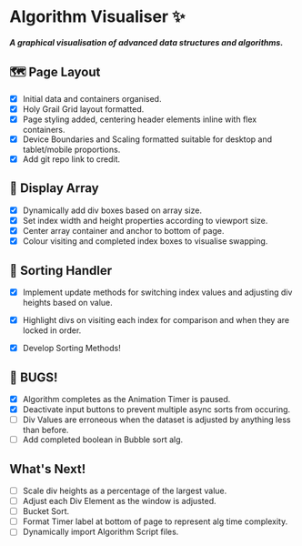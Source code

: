 # Algorithm Visualiser ✨
***A graphical visualisation of advanced data structures and algorithms.***

## 🗺 Page Layout
* [x] Initial data and containers organised.
* [x] Holy Grail Grid layout formatted.
* [x] Page styling added, centering header elements inline with flex containers.
* [x] Device Boundaries and Scaling formatted suitable for desktop and tablet/mobile proportions.
* [x] Add git repo link to credit.

## 🔮 Display Array
* [x] Dynamically add div boxes based on array size.
* [x] Set index width and height properties according to viewport size.
* [x] Center array container and anchor to bottom of page.
* [x] Colour visiting and completed index boxes to visualise swapping.

## 🧙 Sorting Handler
* [x] Implement update methods for switching index values and adjusting div heights based on value.
* [x] Highlight divs on visiting each index for comparison and when they are locked in order.
* [x] Develop Sorting Methods!



## 🐞 BUGS!
* [x] Algorithm completes as the Animation Timer is paused.
* [x] Deactivate input buttons to prevent multiple async sorts from occuring.
* [ ] Div Values are erroneous when the dataset is adjusted by anything less than before.
* [ ] Add completed boolean in Bubble sort alg.

## What's Next!
* [ ] Scale div heights as a percentage of the largest value.
* [ ] Adjust each Div Element as the window is adjusted.
* [ ] Bucket Sort.
* [ ] Format Timer label at bottom of page to represent alg time complexity.
* [ ] Dynamically import Algorithm Script files.